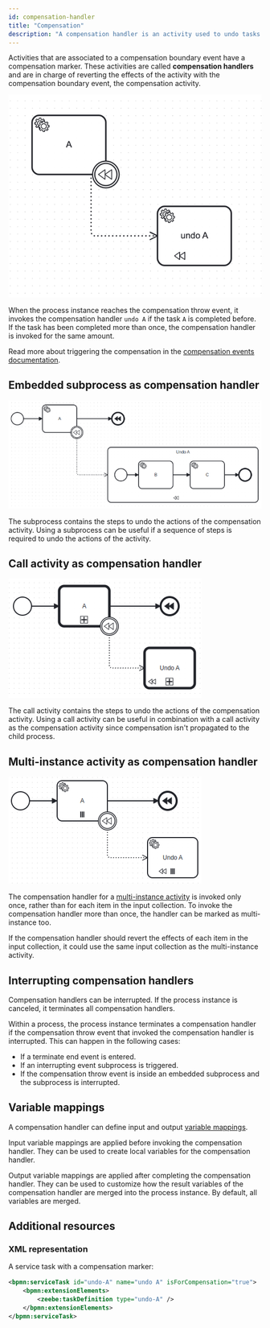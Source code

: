 ```yaml
---
id: compensation-handler
title: "Compensation"
description: "A compensation handler is an activity used to undo tasks that have already been executed."
---
```


Activities that are associated to a compensation boundary event have a compensation marker. These activities are called
**compensation handlers** and are in charge of reverting the effects of the activity with the compensation boundary
event, the compensation activity.

![Compensation marker example](assets/compensation-marker-example.png)

When the process instance reaches the compensation throw event, it invokes the compensation handler `undo A` if the
task `A` is completed before. If the task has been completed more than once, the compensation handler is invoked for the
same amount.

Read more about triggering the compensation in the [compensation events documentation](../compensation-events/compensation-events.md).

## Embedded subprocess as compensation handler

![Process with subprocess as compensation handler](assets/subprocess-compensation-handler.png)

The subprocess contains the steps to undo the actions of the compensation activity. Using a subprocess can be useful if
a sequence of steps is required to undo the actions of the activity.

## Call activity as compensation handler

![Process with call activity as compensation handler](assets/call-activity-compensation-handler.png)

The call activity contains the steps to undo the actions of the compensation activity. Using a call activity can be
useful in combination with a call activity as the compensation activity since compensation isn't propagated to the child
process.

## Multi-instance activity as compensation handler

![Process with multi instance activity as compensation handler](assets/multi-instance-compensation-handler.png)

The compensation handler for a [multi-instance activity](../multi-instance/multi-instance.md) is invoked only once,
rather than for each item in the input collection. To invoke the compensation handler more than once, the handler can be
marked as multi-instance too.

If the compensation handler should revert the effects of each item in the input collection, it could use the same input
collection as the multi-instance activity.

## Interrupting compensation handlers

Compensation handlers can be interrupted. If the process instance is canceled, it terminates all compensation
handlers.

Within a process, the process instance terminates a compensation handler if the compensation throw event that invoked
the compensation handler is interrupted. This can happen in the following cases:

- If a terminate end event is entered.
- If an interrupting event subprocess is triggered.
- If the compensation throw event is inside an embedded subprocess and the subprocess is interrupted.

## Variable mappings

A compensation handler can define input and output [variable mappings](/components/concepts/variables.md#inputoutput-variable-mappings).

Input variable mappings are applied before invoking the compensation handler. They can be used to create local variables
for the compensation handler.

Output variable mappings are applied after completing the compensation handler. They can be used to customize how the
result variables of the compensation handler are merged into the process instance. By default, all variables are merged.

## Additional resources

### XML representation

A service task with a compensation marker:

```xml
<bpmn:serviceTask id="undo-A" name="undo A" isForCompensation="true">
    <bpmn:extensionElements>
        <zeebe:taskDefinition type="undo-A" />
    </bpmn:extensionElements>
</bpmn:serviceTask>
```
